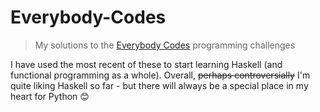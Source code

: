 # Everybody-Codes

> My solutions to the [Everybody Codes](https://everybody.codes) programming challenges

I have used the most recent of these to start learning Haskell (and functional programming as a whole).
Overall, ~~perhaps controversially~~ I'm quite liking Haskell so far - but there will always be a special place in my heart for Python :blush: